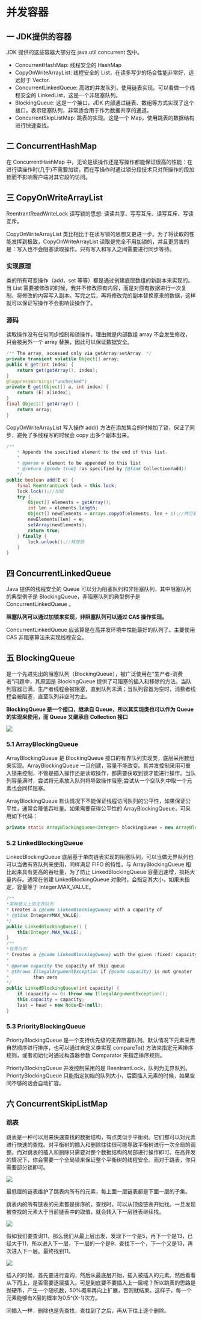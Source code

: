 # 并发容器
## 一 JDK提供的容器

JDK 提供的这些容器大部分在 java.util.concurrent 包中。

* ConcurrentHashMap: 线程安全的 HashMap
* CopyOnWriteArrayList: 线程安全的 List，在读多写少的场合性能非常好，远远好于 Vector.
* ConcurrentLinkedQueue: 高效的并发队列，使用链表实现。可以看做一个线程安全的 LinkedList，这是一个非阻塞队列。
* BlockingQueue: 这是一个接口，JDK 内部通过链表、数组等方式实现了这个接口。表示阻塞队列，非常适合用于作为数据共享的通道。
* ConcurrentSkipListMap: 跳表的实现。这是一个 Map，使用跳表的数据结构进行快速查找。

## 二 ConcurrentHashMap

在 ConcurrentHashMap 中，无论是读操作还是写操作都能保证很高的性能：在进行读操作时(几乎)不需要加锁，而在写操作时通过锁分段技术只对所操作的段加锁而不影响客户端对其它段的访问。

## 三 CopyOnWriteArrayList

ReentrantReadWriteLock 读写锁的思想: 读读共享、写写互斥、读写互斥、写读互斥。

CopyOnWriteArrayList 类比相比于在读写锁的思想又更进一步。为了将读取的性能发挥到极致，CopyOnWriteArrayList 读取是完全不用加锁的，并且更厉害的是：写入也不会阻塞读取操作。只有写入和写入之间需要进行同步等待。

### 实现原理

类的所有可变操作（add，set 等等）都是通过创建底层数组的新副本来实现的。当 List 需要被修改的时候，我并不修改原有内容，而是对原有数据进行一次复制，将修改的内容写入副本。写完之后，再将修改完的副本替换原来的数据，这样就可以保证写操作不会影响读操作了。

### 源码

读取操作没有任何同步控制和锁操作，理由就是内部数组 array 不会发生修改，只会被另外一个 array 替换，因此可以保证数据安全。
```java
/** The array, accessed only via getArray/setArray. */
private transient volatile Object[] array;
public E get(int index) {
    return get(getArray(), index);
}
@SuppressWarnings("unchecked")
private E get(Object[] a, int index) {
    return (E) a[index];
}
final Object[] getArray() {
    return array;
}
```

CopyOnWriteArrayList 写入操作 add() 方法在添加集合的时候加了锁，保证了同步，避免了多线程写的时候会 copy 出多个副本出来。
```java
/**
    * Appends the specified element to the end of this list.
    *
    * @param e element to be appended to this list
    * @return {@code true} (as specified by {@link Collection#add})
    */
public boolean add(E e) {
    final ReentrantLock lock = this.lock;
    lock.lock();//加锁
    try {
        Object[] elements = getArray();
        int len = elements.length;
        Object[] newElements = Arrays.copyOf(elements, len + 1);//拷贝新数组
        newElements[len] = e;
        setArray(newElements);
        return true;
    } finally {
        lock.unlock();//释放锁
    }
}
```

## 四 ConcurrentLinkedQueue

Java 提供的线程安全的 Queue 可以分为阻塞队列和非阻塞队列，其中阻塞队列的典型例子是 BlockingQueue，非阻塞队列的典型例子是 ConcurrentLinkedQueue 。

**阻塞队列可以通过加锁来实现，非阻塞队列可以通过 CAS 操作实现。**

ConcurrentLinkedQueue 应该算是在高并发环境中性能最好的队列了。主要使用 CAS 非阻塞算法来实现线程安全。

## 五 BlockingQueue

是一个先进先出的阻塞队列（BlockingQueue），被广泛使用在“生产者-消费者”问题中，其原因是 BlockingQueue 提供了可阻塞的插入和移除的方法。当队列容器已满，生产者线程会被阻塞，直到队列未满；当队列容器为空时，消费者线程会被阻塞，直至队列非空时为止。

**BlockingQueue 是一个接口，继承自 Queue，所以其实现类也可以作为 Queue 的实现来使用，而 Queue 又继承自 Collection 接口**

![](img/687474703a2f2f6d792d626c6f672d746f2d7573652e6f73732d636e2d6265696a696e672e616c6979756e63732e636f6d2f31382d31322d392f35313632323236382e6a7067.jpg)

### 5.1 ArrayBlockingQueue

ArrayBlockingQueue 是 BlockingQueue 接口的有界队列实现类，底层采用数组来实现。ArrayBlockingQueue 一旦创建，容量不能改变。其并发控制采用可重入锁来控制，不管是插入操作还是读取操作，都需要获取到锁才能进行操作。当队列容量满时，尝试将元素放入队列将导致操作阻塞;尝试从一个空队列中取一个元素也会同样阻塞。

ArrayBlockingQueue 默认情况下不能保证线程访问队列的公平性，如果保证公平性，通常会降低吞吐量。如果需要获得公平性的 ArrayBlockingQueue，可采用如下代码：

```java
private static ArrayBlockingQueue<Integer> blockingQueue = new ArrayBlockingQueue<Integer>(10,true);
```

### 5.2 LinkedBlockingQueue

LinkedBlockingQueue 底层基于单向链表实现的阻塞队列，可以当做无界队列也可以当做有界队列来使用，同样满足 FIFO 的特性，与 ArrayBlockingQueue 相比起来具有更高的吞吐量，为了防止 LinkedBlockingQueue 容量迅速增，损耗大量内存。通常在创建 LinkedBlockingQueue 对象时，会指定其大小，如果未指定，容量等于 Integer.MAX_VALUE。

```java
/**
*某种意义上的无界队列
* Creates a {@code LinkedBlockingQueue} with a capacity of
* {@link Integer#MAX_VALUE}.
*/
public LinkedBlockingQueue() {
    this(Integer.MAX_VALUE);
}
/**
*有界队列
* Creates a {@code LinkedBlockingQueue} with the given (fixed) capacity.
*
* @param capacity the capacity of this queue
* @throws IllegalArgumentException if {@code capacity} is not greater
*         than zero
*/
public LinkedBlockingQueue(int capacity) {
    if (capacity <= 0) throw new IllegalArgumentException();
    this.capacity = capacity;
    last = head = new Node<E>(null);
}
```

### 5.3 PriorityBlockingQueue

PriorityBlockingQueue 是一个支持优先级的无界阻塞队列。默认情况下元素采用自然顺序进行排序，也可以通过自定义类实现 compareTo() 方法来指定元素排序规则，或者初始化时通过构造器参数 Comparator 来指定排序规则。

PriorityBlockingQueue 并发控制采用的是 ReentrantLock，队列为无界队列。 PriorityBlockingQueue 只能指定初始的队列大小，后面插入元素的时候，如果空间不够的话会自动扩容。

## 六 ConcurrentSkipListMap
### 跳表
跳表是一种可以用来快速查找的数据结构，有点类似于平衡树。它们都可以对元素进行快速的查找。对平衡树的插入和删除往往很可能导致平衡树进行一次全局的调整。而对跳表的插入和删除只需要对整个数据结构的局部进行操作即可。在高并发的情况下，你会需要一个全局锁来保证整个平衡树的线程安全。而对于跳表，你只需要部分锁即可。

![](img/687474703a2f2f6d792d626c6f672d746f2d7573652e6f73732d636e2d6265696a696e672e616c6979756e63732e636f6d2f31382d31322d392f39333636363231372e6a7067.jpg)

最低层的链表维护了跳表内所有的元素，每上面一层链表都是下面一层的子集。

跳表内的所有链表的元素都是排序的。查找时，可以从顶级链表开始找。一旦发现被查找的元素大于当前链表中的取值，就会转入下一层链表继续找。

![](img/687474703a2f2f6d792d626c6f672d746f2d7573652e6f73732d636e2d6265696a696e672e616c6979756e63732e636f6d2f31382d31322d392f33323030353733382e6a7067.jpg)

假如我们要查询11，那么我们从最上层出发，发现下一个是5，再下一个是13，已经大于11，所以进入下一层，下一层的一个是9，查找下一个，下一个又是13，再次进入下一层。最终找到11。

![](img/d009b3de9c82d1587da38b47c003c9dcbc3e4235.png)

插入的时候，首先要进行查询，然后从最底层开始，插入被插入的元素。然后看看从下而上，是否需要逐层插入。可是到底要不要插入上一层呢？所以跳表的思路是抛硬币，产生一个随机数，50%概率再向上扩展，否则就结束。这样子，每一个元素能够有X层的概率为0.5^(X-1)次方。

同插入一样，删除也是先查找，查找到了之后，再从下往上逐个删除。